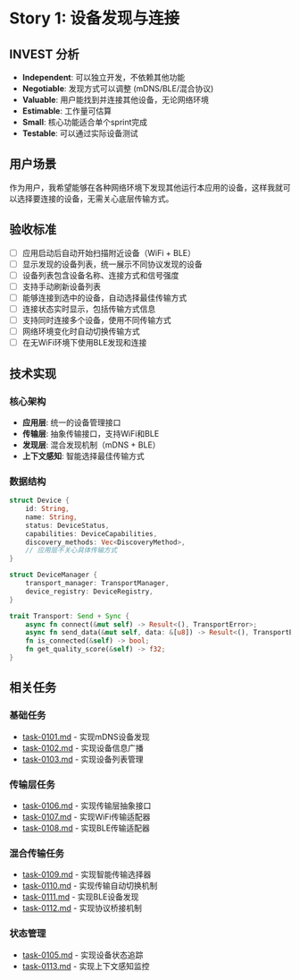 # Story 1: 设备发现与连接

## INVEST 分析

- **Independent**: 可以独立开发，不依赖其他功能
- **Negotiable**: 发现方式可以调整 (mDNS/BLE/混合协议)
- **Valuable**: 用户能找到并连接其他设备，无论网络环境
- **Estimable**: 工作量可估算
- **Small**: 核心功能适合单个sprint完成
- **Testable**: 可以通过实际设备测试

## 用户场景

作为用户，我希望能够在各种网络环境下发现其他运行本应用的设备，这样我就可以选择要连接的设备，无需关心底层传输方式。

## 验收标准

- [ ] 应用启动后自动开始扫描附近设备（WiFi + BLE）
- [ ] 显示发现的设备列表，统一展示不同协议发现的设备
- [ ] 设备列表包含设备名称、连接方式和信号强度
- [ ] 支持手动刷新设备列表
- [ ] 能够连接到选中的设备，自动选择最佳传输方式
- [ ] 连接状态实时显示，包括传输方式信息
- [ ] 支持同时连接多个设备，使用不同传输方式
- [ ] 网络环境变化时自动切换传输方式
- [ ] 在无WiFi环境下使用BLE发现和连接

## 技术实现

### 核心架构
- **应用层**: 统一的设备管理接口
- **传输层**: 抽象传输接口，支持WiFi和BLE
- **发现层**: 混合发现机制（mDNS + BLE）
- **上下文感知**: 智能选择最佳传输方式

### 数据结构
```rust
struct Device {
    id: String,
    name: String,
    status: DeviceStatus,
    capabilities: DeviceCapabilities,
    discovery_methods: Vec<DiscoveryMethod>,
    // 应用层不关心具体传输方式
}

struct DeviceManager {
    transport_manager: TransportManager,
    device_registry: DeviceRegistry,
}

trait Transport: Send + Sync {
    async fn connect(&mut self) -> Result<(), TransportError>;
    async fn send_data(&mut self, data: &[u8]) -> Result<(), TransportError>;
    fn is_connected(&self) -> bool;
    fn get_quality_score(&self) -> f32;
}
```

## 相关任务

### 基础任务
- [task-0101.md](./task-0101.md) - 实现mDNS设备发现
- [task-0102.md](./task-0102.md) - 实现设备信息广播
- [task-0103.md](./task-0103.md) - 实现设备列表管理

### 传输层任务
- [task-0106.md](./task-0106.md) - 实现传输层抽象接口
- [task-0107.md](./task-0107.md) - 实现WiFi传输适配器
- [task-0108.md](./task-0108.md) - 实现BLE传输适配器

### 混合传输任务
- [task-0109.md](./task-0109.md) - 实现智能传输选择器
- [task-0110.md](./task-0110.md) - 实现传输自动切换机制
- [task-0111.md](./task-0111.md) - 实现BLE设备发现
- [task-0112.md](./task-0112.md) - 实现协议桥接机制

### 状态管理
- [task-0105.md](./task-0105.md) - 实现设备状态追踪
- [task-0113.md](./task-0113.md) - 实现上下文感知监控